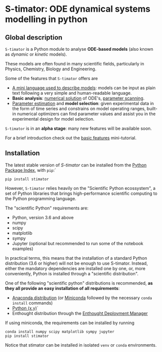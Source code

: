 # S-timator: ODE dynamical systems modelling in python

## Global description

`S-timator` is a Python module to analyse **ODE-based models**
(also known as *dynamic* or *kinetic* models).

These models are often found in many scientific fields, particularly in Physics, Chemistry, Biology and
Engineering.

Some of the features that `S-timator` offers are

- [A mini language used to describe models](models): models can be input as plain text 
  following a very simple and human-readable language.
- **Basic analysis**: [numerical solution](solving_models) of ODE's, [parameter scanning](scanning).
- [Parameter estimation](par_estimation) and **model selection**: given experimental data in
  the form of time series and constrains on model operating ranges,
  built-in numerical optimizers can find parameter values and assist you in the
  experimental design for model selection.

`S-timator` is in an **alpha stage**: many new features will be available soon.

For a brief introduction check out the [basic features](basic-features) mini-tutorial.

## Installation

The latest stable version of *S-timator* can be installed from the [Python Package Index](https://pypi.python.org/pypi), with `pip`:`

```
pip install stimator
```

However, `S-timator` relies heavily on the "Scientific Python ecossystem", a set of
Python libraries that brings high-performance scientific computing to the Python
programming language.

The "scientific Python" requirements are:

- Python, version 3.6 and above
- numpy
- scipy
- matplotlib
- sympy
- Jupyter (optional but recommended to run some of the notebook examples)

In practical terms, this means that the installation of a standard Python
distribution (3.6 or higher) will not be enough to use S-timator. Instead, either the
mandatory dependencies are installed one by one, or, more conveniently, Python
is installed through a "scientific distribution".

One of the following "scientific python" distributions is recommended,
**as they all provide an easy installation of all requirements**:

- [Anaconda distribution](https://www.anaconda.com/products/distribution)
(or [Miniconda](https://docs.conda.io/en/latest/miniconda.html) followed by the necessary `conda install` commands)
- [Python (x,y)](http://python-xy.github.io/)`
- Enthought distribution through the [Enthought Deployment Manager](https://assets.enthought.com/downloads/)

If using miniconda, the requirements can be installed by running
```
conda install numpy scipy matplotlib sympy jupyter
pip install stimator
```

Notice that stimator can be installed in isolated `venv` or `conda` environments.
